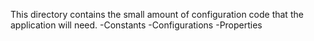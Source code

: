 This directory contains the small amount of configuration code that the application will need.
-Constants
-Configurations
-Properties